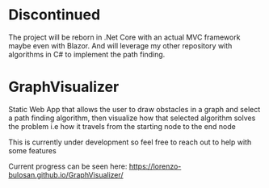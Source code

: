 # Discontinued
The project will be reborn in .Net Core with an actual MVC framework maybe even with Blazor. And will leverage my other repository with algorithms in C# to implement the path finding. 

# GraphVisualizer
Static Web App that allows the user to draw obstacles in a graph and select a path finding algorithm, then visualize how that selected algorithm solves the problem i.e how it travels from the starting node to the end node

This is currently under development so feel free to reach out to help with some features

Current progress can be seen here: https://lorenzo-bulosan.github.io/GraphVisualizer/
